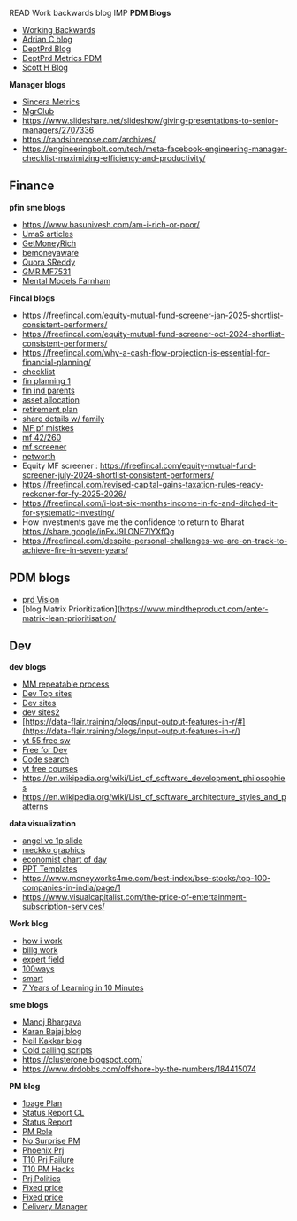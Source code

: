 READ Work backwards blog IMP
**PDM Blogs**
* [Working Backwards](https://www.allthingsdistributed.com/2006/11/working_backwards.html)
* [Adrian C blog](http://perfcap.blogspot.com/2012/03/ops-devops-and-noops-at-netflix.html)
* [DeptPrd Blog](https://www.departmentofproduct.com/blog/)
* [DeptPrd Metrics PDM](https://www.departmentofproduct.com/blog/metrics-matter-product-managers/)
* [Scott H Blog](https://www.hanselman.com/blog/a-coder-a-programmer-a-hacker-a-developer-and-a-computer-scientist-walk-into-a-venn-diagram)

**Manager blogs**
* [Sincera Metrics](https://www.sincera.in/five-sales-performance-metrics-key-to-successful-business-operations/)
* [MgrClub](https://www.managersclub.com/rich-archbold/)
* https://www.slideshare.net/slideshow/giving-presentations-to-senior-managers/2707336
* https://randsinrepose.com/archives/
* https://engineeringbolt.com/tech/meta-facebook-engineering-manager-checklist-maximizing-efficiency-and-productivity/

## Finance
**pfin sme blogs**
* https://www.basunivesh.com/am-i-rich-or-poor/
* [UmaS articles](https://muckrack.com/uma-shashikant/articles)
* [GetMoneyRich](https://getmoneyrich.com/start-here/)
* [bemoneyaware](https://bemoneyaware.com/income-tax/)
* [Quora SReddy](https://www.quora.com/profile/Sreekanth-Reddy-423)
* [GMR MF7531](https://getmoneyrich.com/the-7-5-3-1-rule-of-sip-investing-in-mutual-funds/)
* [Mental Models Farnham ](https://fs.blog/mental-models/)
  
**Fincal blogs**
* https://freefincal.com/equity-mutual-fund-screener-jan-2025-shortlist-consistent-performers/
* https://freefincal.com/equity-mutual-fund-screener-oct-2024-shortlist-consistent-performers/
* https://freefincal.com/why-a-cash-flow-projection-is-essential-for-financial-planning/
* [checklist](https://freefincal.com/a-money-management-checklist-for-young-earners/)
* [fin planning 1](https://freefincal.com/financial-planning-is-simple-but-overwhelming-part-1/)
* [fin ind parents](https://freefincal.com/our-financial-independence-today-is-because-of-our-parents-sweat-and-toil/)
* [asset allocation](https://freefincal.com/how-a-couple-reached-their-desired-asset-allocation-after-starting-late/)
* [retirement plan](https://freefincal.com/my-retirement-plan-to-handle-the-harsh-realities-of-the-it-industry/)
* [share details w/ family](https://freefincal.com/i-finally-managed-to-share-all-financial-details-with-my-wife/)
* [MF pf mistkes](https://freefincal.com/my-mf-portfolio-is-worth-six-crores-in-spite-of-multiple-mistakes/)
* [mf 42/260](https://freefincal.com/only-42-out-of-260-equity-mutual-funds-consistently-outperformed-the-nifty-50/)
* [mf screener](https://freefincal.com/equity-mutual-fund-screener-april-2024-shortlist-consistent-performers/)
* [networth](https://freefincal.com/how-i-learnt-to-keep-it-simple-and-build-a-net-worth-19-times-my-annual-expenses/)
* Equity MF screener : https://freefincal.com/equity-mutual-fund-screener-july-2024-shortlist-consistent-performers/
* https://freefincal.com/revised-capital-gains-taxation-rules-ready-reckoner-for-fy-2025-2026/
* https://freefincal.com/i-lost-six-months-income-in-fo-and-ditched-it-for-systematic-investing/
* How investments gave me the confidence to return to Bharat https://share.google/inFxJ9LONE7lYXfQg
* https://freefincal.com/despite-personal-challenges-we-are-on-track-to-achieve-fire-in-seven-years/

## PDM blogs
* [prd Vision](https://www.yegor256.com/2014/10/20/how-we-write-product-vision.html)
* [blog Matrix Prioritization](https://www.mindtheproduct.com/enter-matrix-lean-prioritisation/

## Dev
**dev blogs**
* [MM repeatable process](https://docs.mattermost.com/guides/repeatable-processes.html)
* [Dev Top sites](https://hashnode.com/post/what-are-top-10-developer-websites-you-visit-everyday-cj12216d1009xlh53bsooaams)
* [Dev sites](https://dev.to/envoy_/best-websites-every-programmer-should-visit-540a)
* [dev sites2](https://stackify.com/18-websites-every-developer-should-visit-right-now/)
* [https://data-flair.training/blogs/input-output-features-in-r/#](https://data-flair.training/blogs/input-output-features-in-r/)
* [yt 55 free sw](https://youtu.be/ocqvRdcM_pk?si=VJQsYXHdyqKanbzv)
* [Free for Dev](https://github.com/ripienaar/free-for-dev/)
* [Code search](https://blogs.bing.com/search-quality-insights/2018-07/Intelligent-search-Coding-answers-at-your-fingertips)
* [yt free courses](https://www.youtube.com/watch?v=uoW8t2WTVhs&t=17s)  
* https://en.wikipedia.org/wiki/List_of_software_development_philosophies
* https://en.wikipedia.org/wiki/List_of_software_architecture_styles_and_patterns

**data visualization**
* [angel vc 1p slide](http://christophjanz.blogspot.com/2014/12/introducing-one-slide-update-deck.html)
* [meckko graphics](https://www.mekkographics.com/wp-content/uploads/2013/10/Examples-of-Strategy-Consulting-Firm-Client-Presentations.pdf)
* [economist chart of day](https://www.economist.com/graphic-detail)
* [PPT Templates](https://flevy.com/browse/business-document/sales-battlecard-template-78)
* https://www.moneyworks4me.com/best-index/bse-stocks/top-100-companies-in-india/page/1
* https://www.visualcapitalist.com/the-price-of-entertainment-subscription-services/

**Work blog**
* [how i work](https://money.cnn.com/popups/2006/fortune/how_i_work/frameset.exclude.html)
* [billg work](https://money.cnn.com/2006/03/30/news/newsmakers/gates_howiwork_fortune/)
* [expert field](https://www.sqlservercentral.com/blogs/how-to-become-an-expert-in-your-field)
* [100ways](https://www.dragosroua.com/100-ways-to-live-a-better-life/#at_pco=smlrebh-1.0&at_si=5512be859a79f80b&at_ab=per-12&at_pos=1&at_tot=auto)
* [smart](https://www.youtube.com/watch?v=BDoiZLkUCQw&list=WL&index=3)
* [7 Years of Learning in 10 Minutes](https://www.youtube.com/watch?v=eOUcRYHukwk)

**sme blogs**
* [Manoj Bhargava](https://youtu.be/x46-XiMOoJE?si=BPuUtz0rl5OMnXgM)
* [Karan Bajaj blog](https://www.karanbajaj.com/how-to-take-major-risks-after-kids/)
* [Neil Kakkar blog](https://neilkakkar.com/things-I-learnt-from-a-senior-dev.html)
* [Cold calling scripts](https://www.pipedrive.com/en/blog/cold-calling-scripts)
* https://clusterone.blogspot.com/
* https://www.drdobbs.com/offshore-by-the-numbers/184415074

**PM blog**
* [1page Plan](https://www.brightwork.com/blog/project-management-101-one-page-plan-project-basics)
* [Status Report CL](https://www.softwareadvice.com/resources/project-status-report-checklist/)
* [Status Report](https://www.brightwork.com/blog/do-you-know-how-to-create-a-good-quality-successful-project-status-report#.WDVrnh597IU)
* [PM Role](https://www.viget.com/articles/on-a-project-without-a-project-manager-heres-what-to-do/)
* [No Surprise PM](https://donmcalister.com/2012/04/16/striving-for-no-surprise-project-management/)
* [Phoenix Prj](https://blog.iil.com/devops-simulation-phoenix-project/)
* [T10 Prj Failure](https://stafiz.com/10-reasons-for-project-management-failure/)
* [T10 PM Hacks](https://www.entrepreneur.com/leadership/10-project-management-hacks-that-will-help-new-project/369013)
* [Prj Politics](https://www.projectmanagement.com/blog-post/4823/the-politics-of-projects#_=_)
* [Fixed price](https://atomicobject.com/client-resources/fixed-budget-scope-controlled)
* [Fixed price](http://anurajsoni.blogspot.com/2013/02/engagement-models-in-it-services.html)
* [Delivery Manager](https://itsadeliverything.com/delivery-manager-a-new-role-for-an-agile-world)

